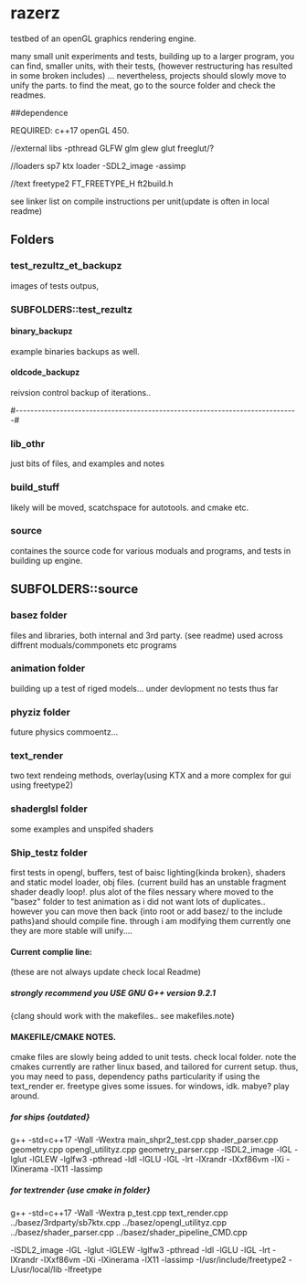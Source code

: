 
# razerz
testbed of an openGL graphics rendering engine.

many small unit experiments and tests, building up to a larger program, you can find, smaller units, with their tests, (however restructuring has resulted in some broken includes)
... nevertheless, projects should slowly move to unify the parts.
 to find the meat, go to the source folder and check the readmes.

##dependence

REQUIRED:
c++17
openGL 450.


//external libs
-pthread
GLFW
glm
glew
glut
freeglut/?

//loaders
sp7 ktx loader
-SDL2_image
-assimp

//text freetype2
FT_FREETYPE_H
ft2build.h

see linker list on compile instructions per unit(update is often in local readme)

## Folders

### test_rezultz_et_backupz
images of tests outpus,

### SUBFOLDERS::test_rezultz
#### binary_backupz
example binaries backups as well.
#### oldcode_backupz
reivsion control backup of iterations..

#-----------------------------------------------------------------------------#

### lib_othr
just bits of files, and examples and notes

### build_stuff
likely will be moved, scatchspace for autotools. and cmake etc.

### source
containes the source code for various moduals and programs, and tests in building up engine.

## SUBFOLDERS::source

### basez folder
files and libraries, both internal and 3rd party. (see readme) used across diffrent moduals/commponets etc
programs

### animation folder
building up a test of riged models... under devlopment no tests thus far

### phyziz folder
future physics commoentz...

### text_render
two text rendeing methods, overlay(using KTX and a more complex for gui using freetype2)

### shaderglsl folder
some examples and unspifed shaders

### Ship_testz folder
first tests in opengl, buffers, test of baisc lighting{kinda broken}, shaders and static model loader, obj files.  (current build has an  unstable fragment shader deadly loop!. plus alot of the files nessary where moved to the "basez" folder to test animation as i did not want lots of duplicates.. however you can move then back {into root or add basez/ to the include paths}and should compile fine. through i am modifying them currently one they are more stable will unify....

#### Current complie line:
(these are not always update check local Readme)
##### strongly recommend  you USE GNU G++ version 9.2.1
{clang should work with the makefiles.. see makefiles.note}

#### MAKEFILE/CMAKE NOTES.
cmake files are slowly being added to unit tests. check local folder.
note the cmakes currently are rather linux based, and tailored for current setup.
thus, you may need to pass, dependency paths particularity if using the text_render er.
freetype gives some issues. for windows, idk. mabye? play around.


##### for ships {outdated}
g++ -std=c++17  -Wall -Wextra  main_shpr2_test.cpp   shader_parser.cpp  geometry.cpp opengl_utilityz.cpp geometry_parser.cpp -lSDL2_image -lGL -lglut -lGLEW -lglfw3 -pthread -ldl -lGLU -lGL -lrt -lXrandr -lXxf86vm -lXi -lXinerama -lX11 -lassimp

##### for textrender {use cmake in folder}
g++ -std=c++17  -Wall -Wextra   p_test.cpp text_render.cpp ../basez/3rdparty/sb7ktx.cpp
../basez/opengl_utilityz.cpp  ../basez/shader_parser.cpp ../basez/shader_pipeline_CMD.cpp

-lSDL2_image -lGL -lglut -lGLEW -lglfw3 -pthread -ldl -lGLU -lGL -lrt -lXrandr
-lXxf86vm -lXi -lXinerama -lX11 -lassimp -I/usr/include/freetype2  -L/usr/local/lib -lfreetype
